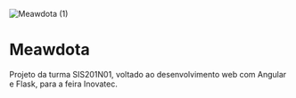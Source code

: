 ![Meawdota (1)](https://user-images.githubusercontent.com/58526878/168527000-73678835-5e09-4f6e-ba26-4aecd0726c7f.png)

# Meawdota
Projeto da turma SIS201N01, voltado ao desenvolvimento web com Angular e Flask, para a feira Inovatec.

